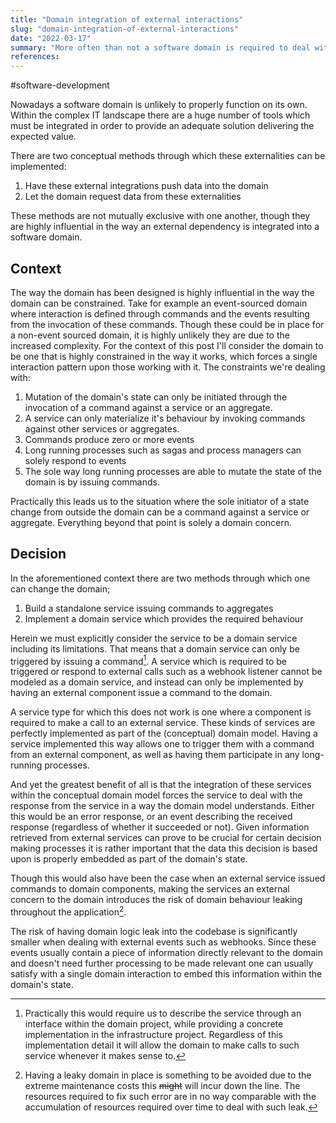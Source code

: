 ```yaml
---
title: "Domain integration of external interactions"
slug: "domain-integration-of-external-interactions"
date: "2022-03-17"
summary: "More often than not a software domain is required to deal with external components and service these must integrate with. Here are some considerations around these integration tasks."
references: 
---
```


#software-development

Nowadays a software domain is unlikely to properly function on its own. Within the complex IT landscape there are a huge number of tools which must be integrated in order to provide an adequate solution delivering the expected value.

There are two conceptual methods through which these externalities can be implemented:

1. Have these external integrations push data into the domain
2. Let the domain request data from these externalities

These methods are not mutually exclusive with one another, though they are highly influential in the way an external dependency is integrated into a software domain.

## Context
The way the domain has been designed is highly influential in the way the domain can be constrained. Take for example an event-sourced domain where interaction is defined through commands and the events resulting from the invocation of these commands. Though these could be in place for a non-event sourced domain, it is highly unlikely they are due to the increased complexity. For the context of this post I'll consider the domain to be one that is highly constrained in the way it works, which forces a single interaction pattern upon those working with it. The constraints we're dealing with:

1. Mutation of the domain's state can only be initiated through the invocation of a command against a service or an aggregate.
2. A service can only materialize it's behaviour by invoking commands against other services or aggregates.
3. Commands produce zero or more events
4. Long running processes such as sagas and process managers can solely respond to events
5. The sole way long running processes are able to mutate the state of the domain is by issuing commands.

Practically this leads us to the situation where the sole initiator of a state change from outside the domain can be a command against a service or aggregate. Everything beyond that point is solely a domain concern.

## Decision
In the aforementioned context there are two methods through which one can change the domain;

1. Build a standalone service issuing commands to aggregates
2. Implement a domain service which provides the required behaviour

Herein we must explicitly consider the service to be a domain service including its limitations. That means that a domain service can only be triggered by issuing a command[^1]. A service which is required to be triggered or respond to external calls such as a webhook listener cannot be modeled as a domain service, and instead can only be implemented by having an external component issue a command to the domain.

A service type for which this does not work is one where a component is required to make a call to an external service. These kinds of services are perfectly implemented as part of the (conceptual) domain model. Having a service implemented this way allows one to trigger them with a command from an external component, as well as having them participate in any long-running processes.

And yet the greatest benefit of all is that the integration of these services within the conceptual domain model forces the service to deal with the response from the service in a way the domain model understands. Either this would be an error response, or an event describing the received response (regardless of whether it succeeded or not). Given information retrieved from external services can prove to be crucial for certain decision making processes it is rather important that the data this decision is based upon is properly embedded as part of the domain's state.

Though this would also have been the case when an external service issued commands to domain components, making the services an external concern to the domain introduces the risk of domain behaviour leaking throughout the application[^2].

The risk of having domain logic leak into the codebase is significantly smaller when dealing with external events such as webhooks. Since these events usually contain a piece of information directly relevant to the domain and doesn't need further processing to be made relevant one can usually satisfy with a single domain interaction to embed this information within the domain's state.

[^1]: Practically this would require us to describe the service through an interface within the domain project, while providing a concrete implementation in the infrastructure project. Regardless of this implementation detail it will allow the domain to make calls to such service whenever it makes sense to.
[^2]: Having a leaky domain in place is something to be avoided due to the extreme maintenance costs this ~~might~~ will incur down the line. The resources required to fix such error are in no way comparable with the accumulation of resources required over time to deal with such leak.
